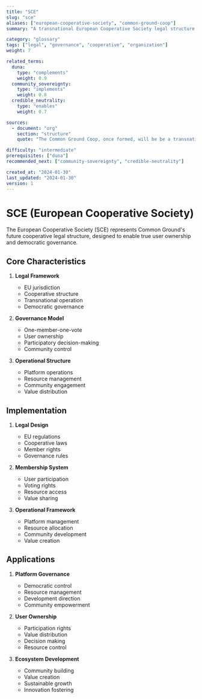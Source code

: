 ```yaml
---
title: "SCE"
slug: "sce"
aliases: ["european-cooperative-society", "common-ground-coop"]
summary: "A transnational European Cooperative Society legal structure that will operate Common Ground with a one-member-one-vote governance model."

category: "glossary"
tags: ["legal", "governance", "cooperative", "organization"]
weight: 7

related_terms:
  duna:
    type: "complements"
    weight: 0.9
  community_sovereignty:
    type: "implements"
    weight: 0.8
  credible_neutrality:
    type: "enables"
    weight: 0.7

sources:
  - document: "org"
    section: "structure"
    quote: "The Common Ground Coop, once formed, will be be a transnational European Cooperative Society or SCE for short, seated in the EU."

difficulty: "intermediate"
prerequisites: ["duna"]
recommended_next: ["community-sovereignty", "credible-neutrality"]

created_at: "2024-01-30"
last_updated: "2024-01-30"
version: 1
---
```


# SCE (European Cooperative Society)

The European Cooperative Society (SCE) represents Common Ground's future cooperative legal structure, designed to enable true user ownership and democratic governance.

## Core Characteristics

1. **Legal Framework**
   - EU jurisdiction
   - Cooperative structure
   - Transnational operation
   - Democratic governance

2. **Governance Model**
   - One-member-one-vote
   - User ownership
   - Participatory decision-making
   - Community control

3. **Operational Structure**
   - Platform operations
   - Resource management
   - Community engagement
   - Value distribution

## Implementation

1. **Legal Design**
   - EU regulations
   - Cooperative laws
   - Member rights
   - Governance rules

2. **Membership System**
   - User participation
   - Voting rights
   - Resource access
   - Value sharing

3. **Operational Framework**
   - Platform management
   - Resource allocation
   - Community development
   - Value creation

## Applications

1. **Platform Governance**
   - Democratic control
   - Resource management
   - Development direction
   - Community empowerment

2. **User Ownership**
   - Participation rights
   - Value distribution
   - Decision making
   - Resource control

3. **Ecosystem Development**
   - Community building
   - Value creation
   - Sustainable growth
   - Innovation fostering 